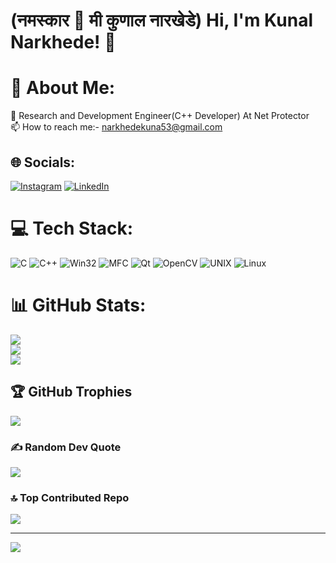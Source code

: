 
# (नमस्कार 🙏 मी कुणाल नारखेडे) Hi, I'm Kunal Narkhede! 👋

# 💫 About Me:
👀 Research and Development Engineer(C++ Developer) At Net Protector <br>📫 How to reach me:- narkhedekuna53@gmail.com


## 🌐 Socials:
[![Instagram](https://img.shields.io/badge/Instagram-%23E4405F.svg?logo=Instagram&logoColor=white)](https://instagram.com/kunal_narkhede_patil) [![LinkedIn](https://img.shields.io/badge/LinkedIn-%230077B5.svg?logo=linkedin&logoColor=white)](https://linkedin.com/in/kunal-narkhede-b812a9214) 

# 💻 Tech Stack:
![C](https://img.shields.io/badge/C-%2300599C.svg?style=for-the-badge&logo=c&logoColor=white) 
![C++](https://img.shields.io/badge/C%2B%2B-%2300599C.svg?style=for-the-badge&logo=c%2B%2B&logoColor=white) 
![Win32](https://img.shields.io/badge/Win32-%2300599C.svg?style=for-the-badge&logo=windows&logoColor=white) 
![MFC](https://img.shields.io/badge/MFC-%2300599C.svg?style=for-the-badge&logo=visualstudio&logoColor=white) 
![Qt](https://img.shields.io/badge/Qt-%2333B5E5.svg?style=for-the-badge&logo=qt&logoColor=white) 
![OpenCV](https://img.shields.io/badge/OpenCV-%23A0C0E0.svg?style=for-the-badge&logo=opencv&logoColor=white) 
![UNIX](https://img.shields.io/badge/UNIX-%23373B3D.svg?style=for-the-badge&logo=linux&logoColor=white) 
![Linux](https://img.shields.io/badge/Linux-%23000000.svg?style=for-the-badge&logo=linux&logoColor=white)

# 📊 GitHub Stats:
![](https://github-readme-stats.vercel.app/api?username=KunalNarkhedePatil&theme=dark&hide_border=false&include_all_commits=true&count_private=true)<br/>
![](https://github-readme-streak-stats.herokuapp.com/?user=KunalNarkhedePatil&theme=dark&hide_border=false)<br/>
![](https://github-readme-stats.vercel.app/api/top-langs/?username=KunalNarkhedePatil&theme=dark&hide_border=false&include_all_commits=true&count_private=true&layout=compact)

## 🏆 GitHub Trophies
![](https://github-profile-trophy.vercel.app/?username=KunalNarkhedePatil&theme=alduin&no-frame=false&no-bg=true&margin-w=4)

### ✍️ Random Dev Quote
![](https://quotes-github-readme.vercel.app/api?type=horizontal&theme=light)

### 🔝 Top Contributed Repo
![](https://github-contributor-stats.vercel.app/api?username=KunalNarkhedePatil&limit=5&theme=dark&combine_all_yearly_contributions=true)

---
[![](https://visitcount.itsvg.in/api?id=KunalNarkhedePatil&icon=0&color=0)](https://visitcount.itsvg.in)

<!-- Proudly created with GPRM ( https://gprm.itsvg.in ) -->
